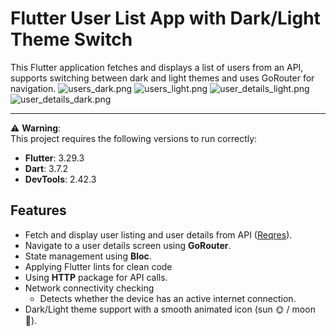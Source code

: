 # Flutter User List App with Dark/Light Theme Switch

This Flutter application fetches and displays a list of users from an API, supports switching
between dark and light themes and uses GoRouter for navigation.
![users_dark.png](users_dark.png)
![users_light.png](users_light.png)
![user_details_light.png](user_details_light.png)
![user_details_dark.png](user_details_dark.png)

---

⚠️ **Warning**:  
This project requires the following versions to run correctly:

- **Flutter**: 3.29.3
- **Dart**: 3.7.2
- **DevTools**: 2.42.3

## Features

- Fetch and display user listing and user details from API ([Reqres](https://reqres.in/api/users)).
- Navigate to a user details screen using **GoRouter**.
- State management using **Bloc**.
- Applying Flutter lints for clean code
- Using **HTTP** package for API calls.
- Network connectivity checking
    - Detects whether the device has an active internet connection.
- Dark/Light theme support with a smooth animated icon (sun 🌞 / moon 🌙).



 
